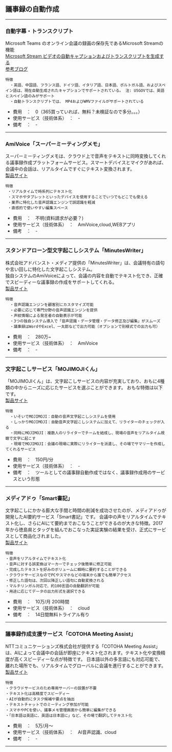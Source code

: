 ## 議事録の自動作成

***
### 自動字幕・トランスクリプト  
  Microsoft Teams のオンライン会議の録画の保存先であるMicrosoft Streamの機能  
  [Microsoft Stream ビデオの自動キャプションおよびトランスクリプトを生成する](https://docs.microsoft.com/ja-jp/stream/portal-autogenerate-captions)  
  [参考ブログ](https://art-break.net/tech/?p=6808)
  ```
  特徴
    ・英語、中国語、フランス語、ドイツ語、イタリア語、日本語、ポルトガル語、およびスペイン語は、現在自動生成されたキャプションでサポートされている。 注: USGOVでは、英語とスペイン語のみがサポート
    ・自動トランスクリプトでは、 MP4およびWMVファイルがサポートされている
  ```
  - 費用　：　0（365買っていれば、無料？未検証なので多分。。。）
  - 使用サービス（技術体系）　：　-
  - 備考　：　-

***
### AmiVoice「スーパーミーティングメモ」  
 スーパーミーティングメモは、クラウド上で音声をテキストに同時変換してくれる議事録作成プラットフォームサービス。スマートデバイスとマイクがあれば、会議中の会話は、リアルタイムですぐにテキスト変換されます。  
 [製品サイト](http://amivoice-super.com/MM/index.html)

```
特徴
 ・リアルタイムで時系列にテキスト化
 ・スマホやタブレットといったデバイスを使用することでいつでもどこでも使える
 ・業界に特化した音声認識エンジンで誤認識を軽減
 ・直感的で使いやすい編集スペース
```
  - 費用　：　不明(資料請求が必要？)
  - 使用サービス（技術体系）　：　AmiVoice,cloud,WEBアプリ
  - 備考　：　-

***
### スタンドアローン型文字起こしシステム「MinutesWriter」  
 株式会社アドバンスト・メディア提供の「MinutesWriter」は、会議特有の語句や言い回しに特化した文字起こしシステム。  
独自システムのAmiVoiceによって、会議の内容を自動でテキスト化でき、正確でスピーディーな議事録の作成をサポートしてくれる。  
 [製品サイト](https://www.advanced-media.co.jp/products/service/private-enterprise-proceedings-preparation-support-system)

```
特徴
  ・音声認識エンジンを顧客別にカスタマイズ可能
  ・必要に応じて専門分野の音声認識エンジンを提供 
  ・声紋情報による発言者の自動表示が可能
  ・3つの独自システム導入で「音声認識・データ管理・データ修正及び編集」がスムーズ
  ・議事録はWordやExcel、一太郎などで出力可能（オプションで別様式での出力も可）
```
  - 費用　：　280万~
  - 使用サービス（技術体系）　：　AmiVoice
  - 備考　：　-

***
### 文字起こしサービス「MOJIMOJIくん」  
 「MOJIMOJIくん」は、文字起こしサービスの内容が充実しており、おもに4種類の中からニーズに応じたサービスを選ぶことができます。
おもな特徴は以下です。  
 [製品サイト](https://www.mojimoji.tokyo/)

```
特徴
  ・いそいでMOJIMOJI：自動の音声文字起こしシステムを使用
  ・しっかりMOJIMOJI：自動音声文字起こしシステムに加えて、リライターのチェックが入る
  ・同時にMOJIMOJI：複数人のリライターでチームを結成し、現場の音声をリアルタイム視聴で文字に起こす
  ・現場でMOJIMOJI：会議の現場に実際にリライターを派遣し、その場でサマリーを作成してくれるサービス
```
  - 費用　：　150円/分
  - 使用サービス（技術体系）　：　-
  - 備考　：　ツールとしての議事録自動作成ではなく、議事録作成用のサービスという形態

***
### メディアドゥ「Smart書記」  
 文字起こしにかかる膨大な手間と時間の削減を成功させたのが、メディアドゥが開発したAI要約サービス「Smart書記」です。
会議中の声をリアルタイムでテキスト化し、さらにAIにて要約までおこなうことができるのが大きな特徴。2017年から徳島県とタッグを組んでおこなった実証実験の結果を受け、正式にサービスとして商品化されました。  
 [製品サイト](https://smartshoki.jp/index)

```
特徴
・音声をリアルタイムでテキスト化
・音声に対する誤変換はマーカーでチェック後簡単に修正可能
・完成したテキストを好みのボリュームに瞬時に要約することができる
・クラウドサービスなのでPCやスマホなどの端末から誰でも簡単アクセス
・修正した語句は、次回以降正しい語句に自動変換される
・マルチリンガル対応で、約100言語の自動翻訳が可能
・用途に応じてデータの出力形式を選択できる
```
  - 費用　：　10万/月 200時間
  - 使用サービス（技術体系）　：　cloud
  - 備考　：　14日間無料トライアル有り

***
### 議事録作成支援サービス「COTOHA Meeting Assist」  
  NTTコミュニケーションズ株式会社が提供する「COTOHA Meeting Assist」は、AIによって会議中の会話が即座にテキスト化されます。テキスト化や変換精度が高くスピーディーな点が特徴です。
日本語以外の多言語にも対応可能で、離れた場所でも、リアルタイムでグローバルに会議を進行することができます。  
 [製品サイト](https://www.ntt.com/business/services/application/ai/cotoha-ma.html#:~:text=%E4%BC%9A%E8%AD%B0%E3%81%AE%E7%99%BA%E8%A8%80%E3%82%92AI,%E9%8C%B2%E4%BD%9C%E6%88%90%E6%94%AF%E6%8F%B4%E3%82%B5%E3%83%BC%E3%83%93%E3%82%B9%E3%81%A7%E3%81%99%E3%80%82)

```
特徴
・クラウドサービスのため専用サーバーの設置が不要
・テキスト化は高精度でスピーディー
・AIが自動的にタスク候補や要点を抽出
・テキストチャットでのミーティング参加が可能
・スマホやPCを使い、議事メモ管理画面から簡単に編集ができる
・「日本語は英語に、英語は日本語に」など、その場で翻訳してテキスト化
```
  - 費用　：　5万/月～
  - 使用サービス（技術体系）　：　AI音声認識、cloud
  - 備考　：　-

***

